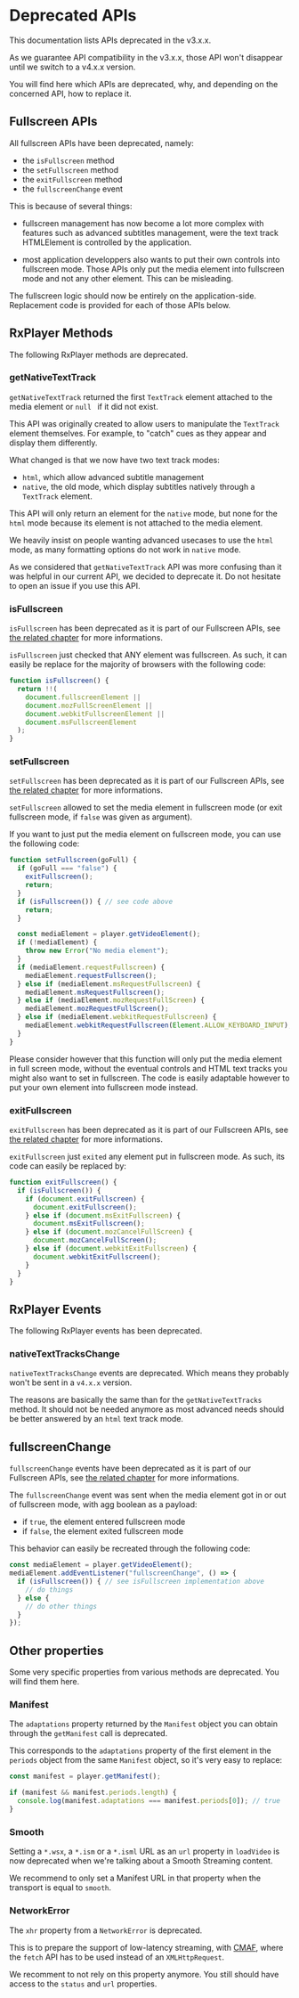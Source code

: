 # Deprecated APIs ##############################################################

This documentation lists APIs deprecated in the v3.x.x.

As we guarantee API compatibility in the v3.x.x, those API won't disappear until
we switch to a v4.x.x version.

You will find here which APIs are deprecated, why, and depending on the
concerned API, how to replace it.



<a name="fullscreen-apis"></a>
## Fullscreen APIs #############################################################

All fullscreen APIs have been deprecated, namely:
  - the ``isFullscreen`` method
  - the ``setFullscreen`` method
  - the ``exitFullscreen`` method
  - the ``fullscreenChange`` event

This is because of several things:

  - fullscreen management has now become a lot more complex with features such
    as advanced subtitles management, were the text track HTMLElement is
    controlled by the application.

  - most application developpers also wants to put their own controls into
    fullscreen mode. Those APIs only put the media element into fullscreen mode
    and not any other element. This can be misleading.


The fullscreen logic should now be entirely on the application-side. Replacement
code is provided for each of those APIs below.



## RxPlayer Methods ############################################################

The following RxPlayer methods are deprecated.


### getNativeTextTrack #########################################################

``getNativeTextTrack`` returned the first ``TextTrack`` element attached to the
media element or ``null `` if it did not exist.

This API was originally created to allow users to manipulate the ``TextTrack``
element themselves. For example, to "catch" cues as they appear and display them
differently.

What changed is that we now have two text track modes:
  - `html`, which allow advanced subtitle management
  - `native`, the old mode, which display subtitles natively through a
    ``TextTrack`` element.

This API will only return an element for  the `native` mode, but none for the
`html` mode because its element is not attached to the media element.

We heavily insist on people wanting advanced usecases to use the `html` mode, as
many formatting options do not work in `native` mode.

As we considered that ``getNativeTextTrack`` API was more confusing than it was
helpful in our current API, we decided to deprecate it. Do not hesitate to open
an issue if you use this API.


### isFullscreen ###############################################################

``isFullscreen`` has been deprecated as it is part of our Fullscreen APIs, see
[the related chapter](#fullscreen-apis) for more informations.

``isFullscreen`` just checked that ANY element was fullscreen. As such, it can
easily be replace for the majority of browsers with the following code:

```js
function isFullscreen() {
  return !!(
    document.fullscreenElement ||
    document.mozFullScreenElement ||
    document.webkitFullscreenElement ||
    document.msFullscreenElement
  );
}
```


### setFullscreen ##############################################################

``setFullscreen`` has been deprecated as it is part of our Fullscreen APIs, see
[the related chapter](#fullscreen-apis) for more informations.

``setFullscreen`` allowed to set the media element in fullscreen mode (or exit
fullscreen mode, if `false` was given as argument).

If you want to just put the media element on fullscreen mode, you can use the
following code:

```js
function setFullscreen(goFull) {
  if (goFull === "false") {
    exitFullscreen();
    return;
  }
  if (isFullscreen()) { // see code above
    return;
  }

  const mediaElement = player.getVideoElement();
  if (!mediaElement) {
    throw new Error("No media element");
  }
  if (mediaElement.requestFullscreen) {
    mediaElement.requestFullscreen();
  } else if (mediaElement.msRequestFullscreen) {
    mediaElement.msRequestFullscreen();
  } else if (mediaElement.mozRequestFullScreen) {
    mediaElement.mozRequestFullScreen();
  } else if (mediaElement.webkitRequestFullscreen) {
    mediaElement.webkitRequestFullscreen(Element.ALLOW_KEYBOARD_INPUT);
  }
}
```

Please consider however that this function will only put the media element in
full screen mode, without the eventual controls and HTML text tracks you might
also want to set in fullscreen. The code is easily adaptable however to put
your own element into fullscreen mode instead.


### exitFullscreen #############################################################

``exitFullscreen`` has been deprecated as it is part of our Fullscreen APIs, see
[the related chapter](#fullscreen-apis) for more informations.

``exitFullscreen`` just ``exited`` any element put in fullscreen mode. As such,
its code can easily be replaced by:

```js
function exitFullscreen() {
  if (isFullscreen()) {
    if (document.exitFullscreen) {
      document.exitFullscreen();
    } else if (document.msExitFullscreen) {
      document.msExitFullscreen();
    } else if (document.mozCancelFullScreen) {
      document.mozCancelFullScreen();
    } else if (document.webkitExitFullscreen) {
      document.webkitExitFullscreen();
    }
  }
}
```



## RxPlayer Events #############################################################

The following RxPlayer events has been deprecated.


### nativeTextTracksChange #####################################################

``nativeTextTracksChange`` events are deprecated. Which means they probably
won't be sent in a ``v4.x.x`` version.

The reasons are basically the same than for the ``getNativeTextTracks`` method.
It should not be needed anymore as most advanced needs should be better answered
by an ``html`` text track mode.


## fullscreenChange ############################################################

``fullscreenChange`` events have been deprecated as it is part of our Fullscreen
APIs, see [the related chapter](#fullscreen-apis) for more informations.

The ``fullscreenChange`` event was sent when the media element got in or out of
fullscreen mode, with agg boolean as a payload:
  - if ``true``, the element entered fullscreen mode
  - if ``false``, the element exited fullscreen mode

This behavior can easily be recreated through the following code:

```js
const mediaElement = player.getVideoElement();
mediaElement.addEventListener("fullscreenChange", () => {
  if (isFullscreen()) { // see isFullscreen implementation above
    // do things
  } else {
    // do other things
  }
});
```



## Other properties ############################################################

Some very specific properties from various methods are deprecated.
You will find them here.


### Manifest ###################################################################

The ``adaptations`` property returned by the ``Manifest`` object you can obtain
through the ``getManifest`` call is deprecated.

This corresponds to the ``adaptations`` property of the first element in the
``periods`` object from the same ``Manifest`` object, so it's very easy to
replace:
```js
const manifest = player.getManifest();

if (manifest && manifest.periods.length) {
  console.log(manifest.adaptations === manifest.periods[0]); // true
}
```


### Smooth #####################################################################

Setting a `*.wsx`, a `*.ism` or a `*.isml` URL as an ``url`` property in
``loadVideo`` is now deprecated when we're talking about a Smooth Streaming
content.

We recommend to only set a Manifest URL in that property when the transport is
equal to `smooth`.


### NetworkError ###############################################################

The `xhr` property from a `NetworkError` is deprecated.

This is to prepare the support of low-latency streaming, with
[CMAF](https://mpeg.chiariglione.org/standards/mpeg-a/common-media-application-format),
where the ``fetch`` API has to be used instead of an `XMLHttpRequest`.

We recomment to not rely on this property anymore. You still should have access
to the `status` and `url` properties.
